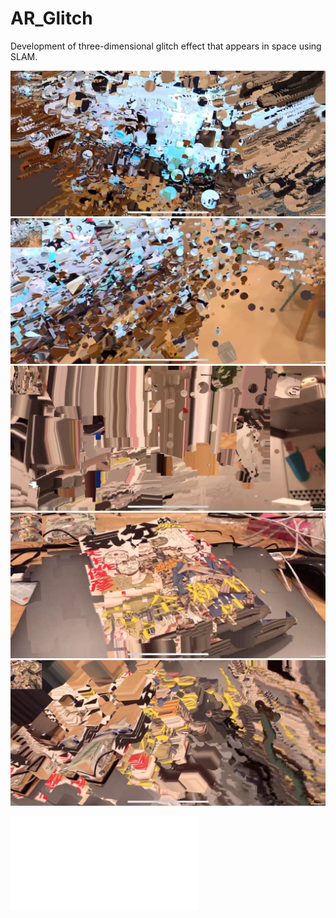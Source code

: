 # AR_Glitch

Development of three-dimensional glitch effect that appears in space using SLAM.

![01](./glitch01.png)
![02](./glitch02.png)
![03](./glitch03.png)
![04](./glitch04.png)
![05](./glitch05.png)

<div class="video">
<iframe src="//player.vimeo.com/video/330333903" frameborder="0" webkitAllowFullScreen mozallowfullscreen allowFullScreen></iframe>
</div>
